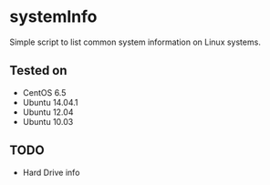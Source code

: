 # systemInfo #

Simple script to list common system information on Linux systems.


## Tested on ##
* CentOS 6.5
* Ubuntu 14.04.1
* Ubuntu 12.04
* Ubuntu 10.03


## TODO ##
* Hard Drive info
